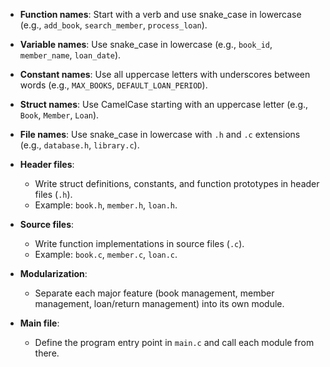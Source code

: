 * **Function names**: Start with a verb and use snake_case in lowercase (e.g., `add_book`, `search_member`, `process_loan`).
* **Variable names**: Use snake_case in lowercase (e.g., `book_id`, `member_name`, `loan_date`).
* **Constant names**: Use all uppercase letters with underscores between words (e.g., `MAX_BOOKS`, `DEFAULT_LOAN_PERIOD`).
* **Struct names**: Use CamelCase starting with an uppercase letter (e.g., `Book`, `Member`, `Loan`).
* **File names**: Use snake_case in lowercase with `.h` and `.c` extensions (e.g., `database.h`, `library.c`).

* **Header files**:
    - Write struct definitions, constants, and function prototypes in header files (`.h`).
    - Example: `book.h`, `member.h`, `loan.h`.
* **Source files**:
    - Write function implementations in source files (`.c`).
    - Example: `book.c`, `member.c`, `loan.c`.
* **Modularization**:
    - Separate each major feature (book management, member management, loan/return management) into its own module.
* **Main file**:
    - Define the program entry point in `main.c` and call each module from there.